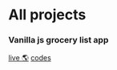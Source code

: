 # All projects

### Vanilla js grocery list app

[live 🌎](<[https://link](https://vanillajs-grocery-app.netlify.app/)>)
[codes](<[https://link](https://github.com/moniruzzamansaikat/vanilla-js-grocery-app)>)
